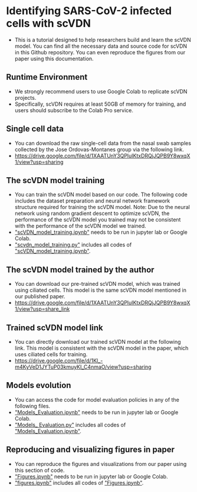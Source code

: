 # Identifying SARS-CoV-2 infected cells with scVDN
* This is a tutorial designed to help researchers build and learn the scVDN model. You can find all the necessary data and source code for scVDN in this Github repository. You can even reproduce the figures from our paper using this documentation.

## Runtime Environment
* We strongly recommend users to use Google Colab to replicate scVDN projects. 
* Specifically, scVDN requires at least 50GB of memory for training, and users should subscribe to the Colab Pro service.

## Single cell data
* You can download the raw single-cell data from the nasal swab samples collected by the Jose Ordovas-Montanes group via the following link.
* https://drive.google.com/file/d/1XAATUnY3QPluIKtxDRQjJQPB9Y8wxqX1/view?usp=sharing

## The scVDN model training
* You can train the scVDN model based on our code. The following code includes the dataset preparation and neural network framework structure required for training the scVDN model. Note: Due to the neural network using random gradient descent to optimize scVDN, the performance of the scVDN model you trained may not be consistent with the performance of the scVDN model we trained.
* <u>"scVDN_model_training.ipynb"</u> needs to be run in jupyter lab or Google Colab.
* <u>"scvdn_model_training.py"</u> includes all codes of <u>"scVDN_model_training.ipynb"</u>.

## The scVDN model trained by the author
* You can download our pre-trained scVDN model, which was trained using ciliated cells. This model is the same scVDN model mentioned in our published paper.
* https://drive.google.com/file/d/1XAATUnY3QPluIKtxDRQjJQPB9Y8wxqX1/view?usp=share_link


## Trained scVDN model link
* You can directly download our trained scVDN model at the following link. This model is consistent with the scVDN model in the paper, which uses ciliated cells for training.
* https://drive.google.com/file/d/1Kl_-m4KyVeD1JYTuP03kmuyKI_C4nmaO/view?usp=sharing

## Models evolution
* You can access the code for model evaluation policies in any of the following files. 
* <u>"Models_Evaluation.ipynb"</u> needs to be run in jupyter lab or Google Colab.
* <u>"Models_ Evaluation.py"</u> includes all codes of <u>"Models_Evaluation.ipynb"</u>.

## Reproducing and visualizing figures in paper
* You can reproduce the figures and visualizations from our paper using this section of code.
* <u>"Figures.ipynb"</u> needs to be run in jupyter lab or Google Colab.
* <u>"figures.ipynb"</u> includes all codes of <u>"Figures.ipynb"</u>.




